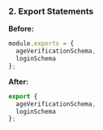 ### 2. Export Statements

**Before:**

```javascript
module.exports = {
  ageVerificationSchema,
  loginSchema
};
```

**After:**

```javascript
export {
  ageVerificationSchema,
  loginSchema
};
```
